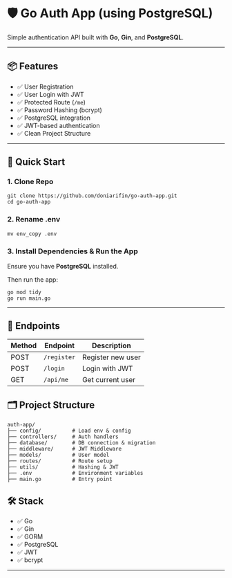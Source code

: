 # 🛡️ Go Auth App (using PostgreSQL)

Simple authentication API built with **Go**, **Gin**, and **PostgreSQL**.

---

## 📦 Features

- ✅ User Registration
- ✅ User Login with JWT
- ✅ Protected Route (`/me`)
- ✅ Password Hashing (bcrypt)
- ✅ PostgreSQL integration
- ✅ JWT-based authentication
- ✅ Clean Project Structure

---

## 🚀 Quick Start

### 1. Clone Repo

```
git clone https://github.com/doniarifin/go-auth-app.git
cd go-auth-app
```

### 2. Rename .env

```
mv env_copy .env
```

### 3. Install Dependencies & Run the App

Ensure you have **PostgreSQL** installed.

Then run the app:

```
go mod tidy
go run main.go
```

---

## 🧪 Endpoints

| Method | Endpoint    | Description       |
| ------ | ----------- | ----------------- |
| POST   | `/register` | Register new user |
| POST   | `/login`    | Login with JWT    |
| GET    | `/api/me`   | Get current user  |


## 🗂️ Project Structure

```
auth-app/
├── config/          # Load env & config
├── controllers/     # Auth handlers
├── database/        # DB connection & migration
├── middleware/      # JWT Middleware
├── models/          # User model
├── routes/          # Route setup
├── utils/           # Hashing & JWT
├── .env             # Environment variables
├── main.go          # Entry point
```

## 🛠️ Stack

- ✅ Go
- ✅ Gin
- ✅ GORM
- ✅ PostgreSQL
- ✅ JWT
- ✅ bcrypt

---
